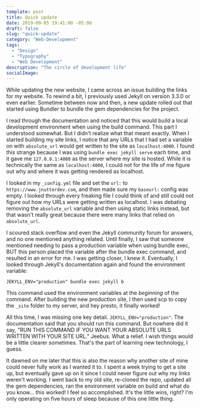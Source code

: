 ```yaml
---
template: post
title: Quick update
date: 2019-09-05 19:41:00 -05:00
draft: false
slug: "quick-update"
category: "Web-Development"
tags:
  - "Design"
  - "Typography"
  - "Web Development"
description: "The circle of development life"
socialImage: 
---
```


While updating the new website, I came across an issue building the links for my website. To rewind a bit, I previously used Jekyll on version 3.3.0 or even earlier.<!--more--> Sometime between now and then, a new update rolled out that started using Bundler to bundle the gem dependencies for the project. 


I read through the documentation and noticed that this would build a local development environment when using the build command. This part I understood somewhat. But I didn't realize what that meant exactly. When I started building my site links, I notice that any URLs that I had set a variable on with `absolute_url` would get written to the site as `localhost:4000`. I found this strange because I was using `bundle exec jekyll serve` each time, and it gave me `127.0.0.1:4000` as the server where my site is hosted. While it is technically the same as `localhost:4000`, I could not for the life of me figure out why and where it was getting rendered as localhost. 

I looked in my `_config.yml` file and set the `url:` to `https://www.jnutterdev.com`, and then made sure my `baseurl:` config was empty. I looked through every freaking file I could think of and still could not figure out how my URLs were getting written as localhost. I was debating removing the `absolute_url` variable and then using static links instead, but that wasn't really great because there were many links that relied on `absolute_url`. 

I scoured stack overflow and even the Jekyll community forum for answers, and no one mentioned anything related. Until finally, I saw that someone mentioned needing to pass a production variable when using bundle exec, BUT this person placed the variable after the bundle exec command, and resulted in an error for me. I was getting closer, I knew it. Eventually, I looked through Jekyll's documentation again and found the environment variable:

`JEKYLL_ENV="production" bundle exec jekyll b` 

This command used the environment variables at the _beginning_ of the command. After building the new production site, I then used scp to copy the `_site` folder to my server, and hey presto, it finally worked!

All this time, I was missing one key detail. `JEKYLL_ENV="production"`. The documentation said that you should run this command. But nowhere did it say, "RUN THIS COMMAND IF YOU WANT YOUR ABSOLUTE URLS WRITTEN WITH YOUR SITE URL." Jeebus. What a relief. I wish things would be a little clearer sometimes. That's the part of learning new technology, I guess. 

It dawned on me later that this is also the reason why another site of mine could never fully work as I wanted it to. I spent a week trying to get a site up, but eventually gave up on it since I could never figure out why my links weren't working. I went back to my old site, re-cloned the repo, updated all the gem dependencies, ran the environment variable on build and what do you know... this worked! I feel so accomplished. It's the little wins, right? I'm only operating on five hours of sleep because of this one little thing. 